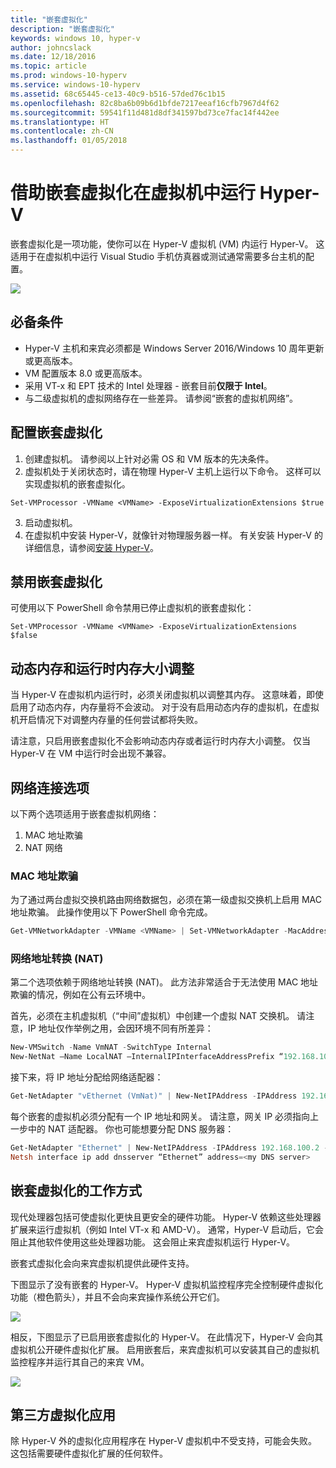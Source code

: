 ```yaml
---
title: "嵌套虚拟化"
description: "嵌套虚拟化"
keywords: windows 10, hyper-v
author: johncslack
ms.date: 12/18/2016
ms.topic: article
ms.prod: windows-10-hyperv
ms.service: windows-10-hyperv
ms.assetid: 68c65445-ce13-40c9-b516-57ded76c1b15
ms.openlocfilehash: 82c8ba6b09b6d1bfde7217eeaf16cfb7967d4f62
ms.sourcegitcommit: 59541f11d481d8df341597bd73ce7fac14f442ee
ms.translationtype: HT
ms.contentlocale: zh-CN
ms.lasthandoff: 01/05/2018
---
```

# <a name="run-hyper-v-in-a-virtual-machine-with-nested-virtualization"></a>借助嵌套虚拟化在虚拟机中运行 Hyper-V

嵌套虚拟化是一项功能，使你可以在 Hyper-V 虚拟机 (VM) 内运行 Hyper-V。 这适用于在虚拟机中运行 Visual Studio 手机仿真器或测试通常需要多台主机的配置。

![](./media/HyperVNesting.png)

## <a name="prerequisites"></a>必备条件

* Hyper-V 主机和来宾必须都是 Windows Server 2016/Windows 10 周年更新或更高版本。
* VM 配置版本 8.0 或更高版本。
* 采用 VT-x 和 EPT 技术的 Intel 处理器 - 嵌套目前**仅限于 Intel**。
* 与二级虚拟机的虚拟网络存在一些差异。 请参阅“嵌套的虚拟机网络”。


## <a name="configure-nested-virtualization"></a>配置嵌套虚拟化

1. 创建虚拟机。 请参阅以上针对必需 OS 和 VM 版本的先决条件。
2. 虚拟机处于关闭状态时，请在物理 Hyper-V 主机上运行以下命令。 这样可以实现虚拟机的嵌套虚拟化。

```
Set-VMProcessor -VMName <VMName> -ExposeVirtualizationExtensions $true
```
3. 启动虚拟机。
4. 在虚拟机中安装 Hyper-V，就像针对物理服务器一样。 有关安装 Hyper-V 的详细信息，请参阅[安装 Hyper-V](../quick-start/enable-hyper-v.md)。

## <a name="disable-nested-virtualization"></a>禁用嵌套虚拟化
可使用以下 PowerShell 命令禁用已停止虚拟机的嵌套虚拟化：
```
Set-VMProcessor -VMName <VMName> -ExposeVirtualizationExtensions $false
```

## <a name="dynamic-memory-and-runtime-memory-resize"></a>动态内存和运行时内存大小调整
当 Hyper-V 在虚拟机内运行时，必须关闭虚拟机以调整其内存。 这意味着，即使启用了动态内存，内存量将不会波动。 对于没有启用动态内存的虚拟机，在虚拟机开启情况下对调整内存量的任何尝试都将失败。 

请注意，只启用嵌套虚拟化不会影响动态内存或者运行时内存大小调整。 仅当 Hyper-V 在 VM 中运行时会出现不兼容。

## <a name="networking-options"></a>网络连接选项

以下两个选项适用于嵌套虚拟机网络： 

1. MAC 地址欺骗
2. NAT 网络

### <a name="mac-address-spoofing"></a>MAC 地址欺骗
为了通过两台虚拟交换机路由网络数据包，必须在第一级虚拟交换机上启用 MAC 地址欺骗。 此操作使用以下 PowerShell 命令完成。

``` PowerShell
Get-VMNetworkAdapter -VMName <VMName> | Set-VMNetworkAdapter -MacAddressSpoofing On
```

### <a name="network-address-translation-nat"></a>网络地址转换 (NAT)
第二个选项依赖于网络地址转换 (NAT)。 此方法非常适合于无法使用 MAC 地址欺骗的情况，例如在公有云环境中。

首先，必须在主机虚拟机（“中间”虚拟机）中创建一个虚拟 NAT 交换机。 请注意，IP 地址仅作举例之用，会因环境不同有所差异：

``` PowerShell
New-VMSwitch -Name VmNAT -SwitchType Internal
New-NetNat –Name LocalNAT –InternalIPInterfaceAddressPrefix “192.168.100.0/24”
```

接下来，将 IP 地址分配给网络适配器：

``` PowerShell
Get-NetAdapter "vEthernet (VmNat)" | New-NetIPAddress -IPAddress 192.168.100.1 -AddressFamily IPv4 -PrefixLength 24
```

每个嵌套的虚拟机必须分配有一个 IP 地址和网关。 请注意，网关 IP 必须指向上一步中的 NAT 适配器。 你也可能想要分配 DNS 服务器：

``` PowerShell
Get-NetAdapter "Ethernet" | New-NetIPAddress -IPAddress 192.168.100.2 -DefaultGateway 192.168.100.1 -AddressFamily IPv4 -PrefixLength 24
Netsh interface ip add dnsserver “Ethernet” address=<my DNS server>
```

## <a name="how-nested-virtualization-works"></a>嵌套虚拟化的工作方式

现代处理器包括可使虚拟化更快且更安全的硬件功能。 Hyper-V 依赖这些处理器扩展来运行虚拟机（例如 Intel VT-x 和 AMD-V）。 通常，Hyper-V 启动后，它会阻止其他软件使用这些处理器功能。  这会阻止来宾虚拟机运行 Hyper-V。

嵌套式虚拟化会向来宾虚拟机提供此硬件支持。

下图显示了没有嵌套的 Hyper-V。  Hyper-V 虚拟机监控程序完全控制硬件虚拟化功能（橙色箭头），并且不会向来宾操作系统公开它们。

![](./media/HVNoNesting.png)

相反，下图显示了已启用嵌套虚拟化的 Hyper-V。 在此情况下，Hyper-V 会向其虚拟机公开硬件虚拟化扩展。 启用嵌套后，来宾虚拟机可以安装其自己的虚拟机监控程序并运行其自己的来宾 VM。

![](./media/HVNesting.png)

## <a name="3rd-party-virtualization-apps"></a>第三方虚拟化应用

除 Hyper-V 外的虚拟化应用程序在 Hyper-V 虚拟机中不受支持，可能会失败。 这包括需要硬件虚拟化扩展的任何软件。
